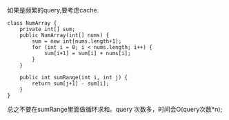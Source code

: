 如果是频繁的query,要考虑cache.

```
class NumArray {
    private int[] sum;
    public NumArray(int[] nums) {
        sum = new int[nums.length+1];
        for (int i = 0; i < nums.length; i++) {
            sum[i+1] = sum[i] + nums[i];
        }
    }
    
    public int sumRange(int i, int j) {
        return sum[j+1] - sum[i];
    }
}
```
总之不要在sumRange里面做循环求和。query 次数多，时间会O(query次数*n);
